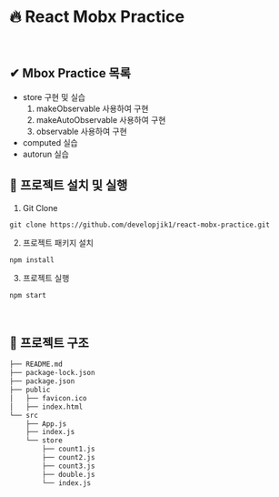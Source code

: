 # 🔥 React Mobx Practice
<br/>

## ✔ Mbox Practice 목록
- store 구현 및 실습
  1. makeObservable 사용하여 구현
  2. makeAutoObservable 사용하여 구현
  3. observable 사용하여 구현
- computed 실습
- autorun 실습

## 🚀 프로젝트 설치 및 실행

1. Git Clone

```plaintext
git clone https://github.com/developjik1/react-mobx-practice.git
```

2. 프로젝트 패키지 설치

```plaintext
npm install
```

3. 프로젝트 실행

```plaintext
npm start
```

<br/>

## 🌲 프로젝트 구조
```bash
├── README.md
├── package-lock.json
├── package.json
├── public
│   ├── favicon.ico
│   ├── index.html
└── src
    ├── App.js
    ├── index.js
    └── store
        ├── count1.js
        ├── count2.js
        ├── count3.js
        ├── double.js
        └── index.js
```
<br/>



